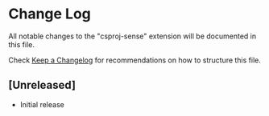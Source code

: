 # Change Log

All notable changes to the "csproj-sense" extension will be documented in this file.

Check [Keep a Changelog](http://keepachangelog.com/) for recommendations on how to structure this file.

## [Unreleased]

- Initial release